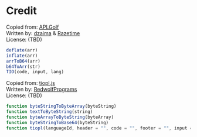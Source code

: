 # Credit
Copied from: [APLGolf](https://github.com/razetime/APLgolf/blob/main/main.js)<br>
Written by: [dzaima](https://github.com/dzaima) & [Razetime](https://github.com/razetime)<br>
License: (TBD)<br>

```js
deflate(arr)
inflate(arr)
arrToB64(arr)
b64ToArr(str)
TIO(code, input, lang)
```

Copied from: [tiopl.js](https://gist.github.com/RedwolfPrograms/04fbf3c5316aa22568d0821b5f796ef6)<br>
Written by: [RedwolfPrograms](https://github.com/RedwolfPrograms)<br>
License: (TBD)<br>

```js
function byteStringToByteArray(byteString) 
function textToByteString(string)
function byteArrayToByteString(byteArray)
function byteStringToBase64(byteString) 
function tiopl(languageId, header = "", code = "", footer = "", input = "", args = [], options = [])
```